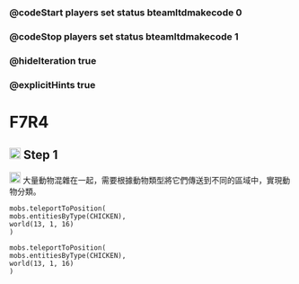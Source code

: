 ### @codeStart players set status bteamltdmakecode 0
### @codeStop players set status bteamltdmakecode 1


### @hideIteration true
### @explicitHints true

# F7R4

## <img src="https://blocklite.20240806.xyz/tw/1/f7r4" width="20" height="20"> Step 1
<img src="https://blocklite.20240806.xyz/tw/1/f7r4" width="20" height="20"> 大量動物混雜在一起，需要根據動物類型將它們傳送到不同的區域中，實現動物分類。


```ghost
mobs.teleportToPosition(
mobs.entitiesByType(CHICKEN),
world(13, 1, 16)
)
```
```template
mobs.teleportToPosition(
mobs.entitiesByType(CHICKEN),
world(13, 1, 16)
)
```

```package
``` 